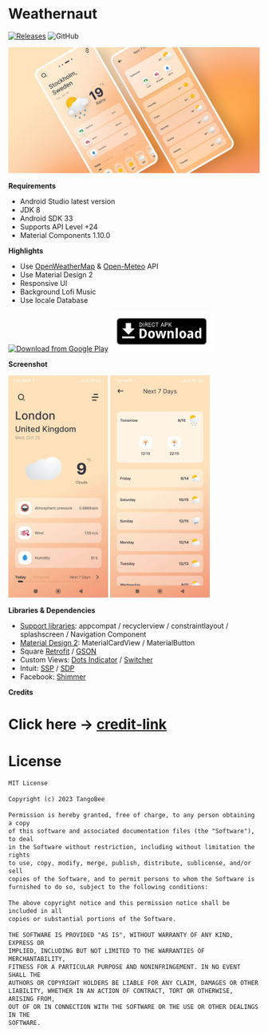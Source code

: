 # Weathernaut

[![Releases](https://img.shields.io/github/v/release/tangobeee/Weathernaut.svg)](https://github.com/tangobeee/Weathernaut/releases/latest)
![GitHub](https://img.shields.io/github/license/tangobeee/weathernaut)

<p align="center"><img src="assets/Flat-cover.png" /></p>

**Requirements**
- Android Studio latest version
- JDK 8
- Android SDK 33
- Supports API Level +24
- Material Components 1.10.0

**Highlights**
- Use [OpenWeatherMap] & [Open-Meteo] API
- Use Material Design 2
- Responsive UI
- Background Lofi Music
- Use locale Database

[<img src="https://play.google.com/intl/en_us/badges/images/generic/en_badge_web_generic.png"
      alt="Download from Google Play"
      height="80">](https://play.google.com/store/apps/details?id=me.tangobee.weathernaut)
[<img src="assets/direct-apk-download.png"
      alt="Direct apk download"
      height="80">](https://github.com/tangobeee/Weathernaut/releases/latest)

**Screenshot**

<div>
  <img width="200" src="assets/1.jpg"/> <img width="200" src="assets/2.jpg"/>
</div>



**Libraries & Dependencies**
- [Support libraries]: appcompat / recyclerview / constraintlayout / splashscreen / Navigation Component
- [Material Design 2]: MaterialCardView / MaterialButton
- Square [Retrofit] / [GSON]
- Custom Views: [Dots Indicator] / [Switcher]
- Intuit: [SSP] / [SDP]
- Facebook: [Shimmer]

**Credits**

# Click here -> [credit-link]

# License
    MIT License
    
    Copyright (c) 2023 TangoBee
    
    Permission is hereby granted, free of charge, to any person obtaining a copy
    of this software and associated documentation files (the "Software"), to deal
    in the Software without restriction, including without limitation the rights
    to use, copy, modify, merge, publish, distribute, sublicense, and/or sell
    copies of the Software, and to permit persons to whom the Software is
    furnished to do so, subject to the following conditions:
    
    The above copyright notice and this permission notice shall be included in all
    copies or substantial portions of the Software.
    
    THE SOFTWARE IS PROVIDED "AS IS", WITHOUT WARRANTY OF ANY KIND, EXPRESS OR
    IMPLIED, INCLUDING BUT NOT LIMITED TO THE WARRANTIES OF MERCHANTABILITY,
    FITNESS FOR A PARTICULAR PURPOSE AND NONINFRINGEMENT. IN NO EVENT SHALL THE
    AUTHORS OR COPYRIGHT HOLDERS BE LIABLE FOR ANY CLAIM, DAMAGES OR OTHER
    LIABILITY, WHETHER IN AN ACTION OF CONTRACT, TORT OR OTHERWISE, ARISING FROM,
    OUT OF OR IN CONNECTION WITH THE SOFTWARE OR THE USE OR OTHER DEALINGS IN THE
    SOFTWARE.
    
[OpenWeatherMap]: https://openweathermap.org/
[Open-Meteo]: https://open-meteo.com/
[credit-link]: https://tangobee.netlify.app/weathernaut/credits
[Support libraries]: https://developer.android.com/jetpack/androidx/
[Material Design 2]: https://material.io/develop/android/
[Retrofit]: https://github.com/square/retrofit
[GSON]: https://github.com/square/retrofit/tree/master/retrofit-converters/gson
[Dots Indicator]: https://github.com/tommybuonomo/dotsindicator
[SDP]: https://github.com/intuit/sdp
[SSP]: https://github.com/intuit/ssp
[Switcher]: https://github.com/bitvale/Switcher
[Shimmer]: https://github.com/facebookarchive/shimmer-android
[Release]: https://github.com/tangobeee/Weathernaut/releases

